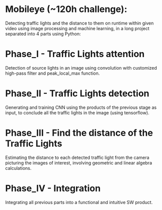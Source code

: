 # Mobileye (~120h challenge):



Detecting traffic lights and the distance to them on runtime within given video using image processing and machine learning, in a long project separated into 4 parts using Python:

# Phase_I - Traffic Lights attention
Detection of source lights in an image using convolution with customized high-pass filter and peak_local_max function.

# Phase_II - Traffic Lights detection
Generating and training CNN using the products of the previous stage as input, to conclude all the traffic lights in the image (using tensorflow).

# Phase_III - Find the distance of the Traffic Lights
Estimating the distance to each detected traffic light from the camera picturing the images of interest, involving geometric and linear algebra calculations.

# Phase_IV - Integration
Integrating all previous parts into a functional and intuitive SW product.


